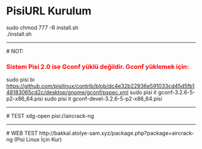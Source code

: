 # PisiURL Kurulum
sudo chmod 777 -R install.sh<br>
./install.sh
<hr>
# NOT:
<h3><font color="red">Sistem Pisi 2.0 ise Gconf yüklü değildir. Gconf yüklemek için:</font></h3>

sudo pisi bi https://github.com/pisilinux/contrib/blob/dc4e32b22936e591033cd45d5fb148183065cd2c/desktop/gnome/gconf/pspec.xml
sudo pisi it gconf-3.2.6-5-p2-x86_64.pisi
sudo pisi it gconf-devel-3.2.6-5-p2-x86_64.pisi
<hr>
# TEST
xdg-open pisi://aircrack-ng
<hr>
# WEB TEST
http://bakkal.atolye-sam.xyz/package.php?package=aircrack-ng (Pisi Linux İçin Kur)
